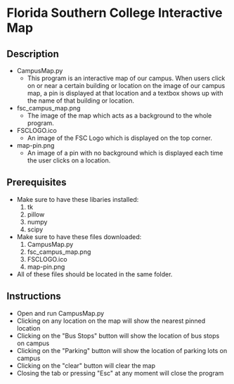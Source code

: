 # Florida Southern College Interactive Map

## Description
* CampusMap.py
    * This program is an interactive map of our campus. When users click on or near a certain building or location on the image of our campus map, a pin is displayed at that location and a textbox shows up with the name of that building or location.
* fsc_campus_map.png
    * The image of the map which acts as a background to the whole program.
* FSCLOGO.ico
    * An image of the FSC Logo which is displayed on the top corner.
* map-pin.png
    * An image of a pin with no background which is displayed each time the user clicks on a location.

## Prerequisites
* Make sure to have these libaries installed:
    1. tk
    2. pillow
    3. numpy
    4. scipy
* Make sure to have these files downloaded:
    1. CampusMap.py
    2. fsc_campus_map.png
    3. FSCLOGO.ico
    4. map-pin.png
* All of these files should be located in the same folder.

## Instructions
* Open and run CampusMap.py
* Clicking on any location on the map will show the nearest pinned location
* Clicking on the "Bus Stops" button will show the location of bus stops on campus
* Clicking on the "Parking" button will show the location of parking lots on campus
* Clicking on the "clear" button will clear the map
* Closing the tab or pressing "Esc" at any moment will close the program
